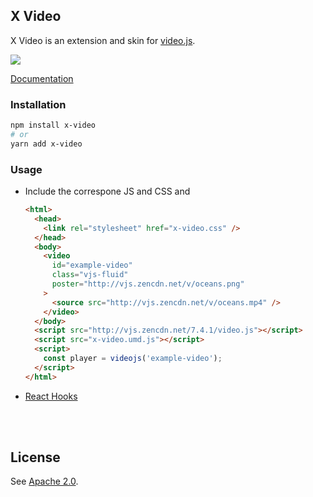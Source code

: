 ## X Video <!-- {docsify-ignore-all} -->

X Video is an extension and skin for [video.js](https://github.com/videojs/video.js). <br>

<img src="./assets/screenshot/electron-frameless-player.png">

[Documentation](https://awesome-tool.github.io/x-video/docs/)

### Installation

```bash
npm install x-video
# or
yarn add x-video
```

### Usage

- Include the correspone JS and CSS and

  ```html highlight=3,14,15,17
  <html>
    <head>
      <link rel="stylesheet" href="x-video.css" />
    </head>
    <body>
      <video
        id="example-video"
        class="vjs-fluid"
        poster="http://vjs.zencdn.net/v/oceans.png"
      >
        <source src="http://vjs.zencdn.net/v/oceans.mp4" />
      </video>
    </body>
    <script src="http://vjs.zencdn.net/7.4.1/video.js"></script>
    <script src="x-video.umd.js"></script>
    <script>
      const player = videojs('example-video');
    </script>
  </html>
  ```

- [React Hooks](https://codesandbox.io/s/71z2lm4ko6)

<br>

<br>

## License

See [Apache 2.0](LICENSE).
